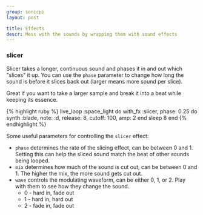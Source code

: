 ```yaml
---
group: sonicpi
layout: post

title: Effects
descr: Mess with the sounds by wrapping them with sound effects
---
```


### slicer

Slicer takes a longer, continuous sound and phases it in and out which "slices" it up. You can use the `phase` parameter to change how long the sound is before it slices back out (larger means more sound per slice).

Great if you want to take a larger sample and break it into a beat while keeping its essence.

{% highlight ruby %}
live_loop :space_light do
  with_fx :slicer, phase: 0.25 do
    synth :blade, note: :d, release: 8, cutoff: 100, amp: 2
  end
  sleep 8
end
{% endhighlight %}

Some useful parameters for controlling the `slicer` effect:

* `phase` determines the rate of the slicing effect, can be between 0 and 1. Setting this can help the sliced sound match the beat of other sounds being looped.
* `mix` determines how much of the sound is cut out, can be between 0 and 1. The higher the mix, the more sound gets cut out.
* `wave` controls the modulating waveform, can be either 0, 1, or 2. Play with them to see how they change the sound.
  * 0 - hard in, fade out
  * 1 - hard in, hard out
  * 2 - fade in, fade out
